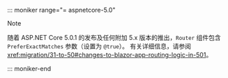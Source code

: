 ::: moniker range="= aspnetcore-5.0"

> [!NOTE]
> 随着 ASP.NET Core 5.0.1 的发布及任何附加 5.x 版本的推出，`Router` 组件包含 `PreferExactMatches` 参数（设置为 `@true`）。 有关详细信息，请参阅 <xref:migration/31-to-50#changes-to-blazor-app-routing-logic-in-501>。

::: moniker-end

